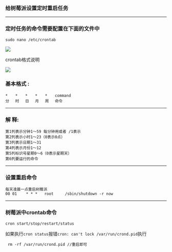 ### 给树莓派设置定时重启任务

------

### 定时任务的命令需要配置在下面的文件中

```
sudo nano /etc/crontab
```

![](https://gitee.com/sysker/picBed/raw/master/images/20210407181205.png)

crontab格式说明

 ![](https://gitee.com/sysker/picBed/raw/master/images/20210407181231.png)

### 基本格式 :

```
*　　*　　*　　*　　*　　command
分　 时　 日　 月　 周　 命令
```

------

### 解 释:

```
第1列表示分钟1～59 每分钟用或者 /1表示
第2列表示小时1～23（0表示0点）
第3列表示日期1～31
第4列表示月份1～12
第5列标识号星期0～6（0表示星期天）
第6列要运行的命令
```

------

### 设置重启命令

```
每天凌晨一点重启树莓派
00 01    * * *   root     /sbin/shutdown -r now
```

------

### 树莓派中crontab命令

```
cron start/stop/restart/status
```

如果执行`cron status`报错`cron: can't lock /var/run/crond.pid`执行

```
 rm -rf /var/run/crond.pid //重启即可 
```